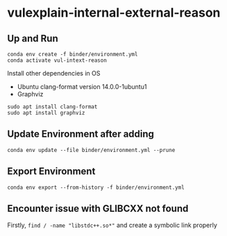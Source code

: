 # vulexplain-internal-external-reason
## Up and Run
```console
conda env create -f binder/environment.yml
conda activate vul-intext-reason
```

Install other dependencies in OS
+ Ubuntu clang-format version 14.0.0-1ubuntu1
+ Graphviz
```console
sudo apt install clang-format
sudo apt install graphviz
```

## Update Environment after adding
```console
conda env update --file binder/environment.yml --prune
```
## Export Environment
```console
conda env export --from-history -f binder/environment.yml
```


## Encounter issue with GLIBCXX not found
Firstly, `find / -name "libstdc++.so*"` and create a symbolic link properly
